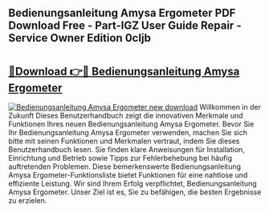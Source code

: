## Bedienungsanleitung Amysa Ergometer PDF Download Free - Part-IGZ User Guide Repair - Service Owner Edition 0cIjb

# <h2><a href="http://df2pykf.blite.top/?on=Bedienungsanleitung+Amysa+Ergometer">🔗Download 👉🔴 Bedienungsanleitung Amysa Ergometer</a></h2>

[![Bedienungsanleitung Amysa Ergometer new download](https://i.imgur.com/lujVjoI.png)](http://df2pykf.blite.top/?on=Bedienungsanleitung+Amysa+Ergometer)
Willkommen in der Zukunft Dieses Benutzerhandbuch zeigt die innovativen Merkmale und Funktionen Ihres neuen Bedienungsanleitung Amysa Ergometer. Bevor Sie Ihr Bedienungsanleitung Amysa Ergometer verwenden, machen Sie sich bitte mit seinen Funktionen und Merkmalen vertraut, indem Sie dieses Benutzerhandbuch lesen. Sie finden klare Anweisungen für Installation, Einrichtung und Betrieb sowie Tipps zur Fehlerbehebung bei häufig auftretenden Problemen. Diese bemerkenswerte Bedienungsanleitung Amysa Ergometer-Funktionsliste bietet Funktionen für eine nahtlose und effiziente Leistung. Wir sind Ihrem Erfolg verpflichtet, Bedienungsanleitung Amysa Ergometer. Unser Ziel ist es, Sie zu befähigen, die besten Ergebnisse zu erzielen.
